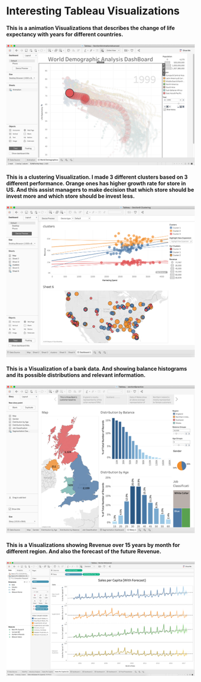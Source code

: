 # Interesting Tableau Visualizations


#### This is a animation Visualizations that describes the change of life expectancy with years for different countries.

![](Population_animation.png)


#### This is a clustering Visualization. I made 3 different clusters based on 3 different performance. Orange ones has higher growth rate for store in US. And this assist managers to make decision that which store should be invest more and which store should be invest less.

![](Cluster_combination.png)

#### This is a Visualization of a bank data. And showing balance histograms and its possible distributions and relevant information.
![](Bank_Balance_Story_Board.png)


#### This is a Visualizations showing Revenue over 15 years by month for different region. And also the forecast of the future Revenue.

![](Sales_by_region_and_foreacst.png)

